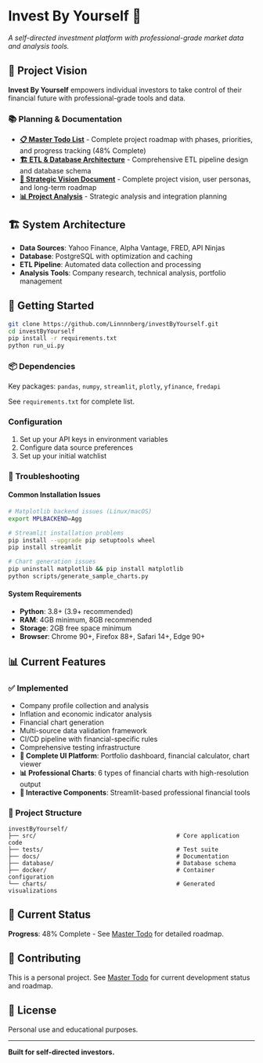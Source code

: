 # Invest By Yourself 🚀

*A self-directed investment platform with professional-grade market data and analysis tools.*

## 🎯 **Project Vision**

**Invest By Yourself** empowers individual investors to take control of their financial future with professional-grade tools and data.

### **📚 Planning & Documentation**
- **[📋 Master Todo List](MASTER_TODO.md)** - Complete project roadmap with phases, priorities, and progress tracking (48% Complete)
- **[🏗️ ETL & Database Architecture](docs/etl_architecture_plan.md)** - Comprehensive ETL pipeline design and database schema
- **[🚀 Strategic Vision Document](docs/investbyyourself_plan.md)** - Complete project vision, user personas, and long-term roadmap
- **[📊 Project Analysis](docs/investbyyourself_plan_analysis.md)** - Strategic analysis and integration planning

## 🏗️ **System Architecture**

- **Data Sources**: Yahoo Finance, Alpha Vantage, FRED, API Ninjas
- **Database**: PostgreSQL with optimization and caching
- **ETL Pipeline**: Automated data collection and processing
- **Analysis Tools**: Company research, technical analysis, portfolio management

## 🚀 **Getting Started**

```bash
git clone https://github.com/Linnnnberg/investByYourself.git
cd investByYourself
pip install -r requirements.txt
python run_ui.py
```

### **📦 Dependencies**

Key packages: `pandas`, `numpy`, `streamlit`, `plotly`, `yfinance`, `fredapi`

See `requirements.txt` for complete list.

### **Configuration**
1. Set up your API keys in environment variables
2. Configure data source preferences
3. Set up your initial watchlist

### **🚨 Troubleshooting**

#### **Common Installation Issues**
```bash
# Matplotlib backend issues (Linux/macOS)
export MPLBACKEND=Agg

# Streamlit installation problems
pip install --upgrade pip setuptools wheel
pip install streamlit

# Chart generation issues
pip uninstall matplotlib && pip install matplotlib
python scripts/generate_sample_charts.py
```

#### **System Requirements**
- **Python**: 3.8+ (3.9+ recommended)
- **RAM**: 4GB minimum, 8GB recommended
- **Storage**: 2GB free space minimum
- **Browser**: Chrome 90+, Firefox 88+, Safari 14+, Edge 90+

## 📊 **Current Features**

### **✅ Implemented**
- Company profile collection and analysis
- Inflation and economic indicator analysis
- Financial chart generation
- Multi-source data validation framework
- CI/CD pipeline with financial-specific rules
- Comprehensive testing infrastructure
- **🎨 Complete UI Platform**: Portfolio dashboard, financial calculator, chart viewer
- **📊 Professional Charts**: 6 types of financial charts with high-resolution output
- **🚀 Interactive Components**: Streamlit-based professional financial tools

### **📁 Project Structure**
```
investByYourself/
├── src/                                        # Core application code
├── tests/                                      # Test suite
├── docs/                                       # Documentation
├── database/                                   # Database schema
├── docker/                                     # Container configuration
└── charts/                                     # Generated visualizations
```

## 🎯 **Current Status**

**Progress**: 48% Complete - See [Master Todo](MASTER_TODO.md) for detailed roadmap.

## 🤝 **Contributing**

This is a personal project. See [Master Todo](MASTER_TODO.md) for current development status and roadmap.

## 📄 **License**

Personal use and educational purposes.

---

**Built for self-directed investors.**
